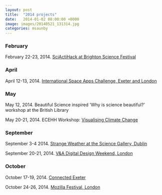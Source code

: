```yaml
---
layout: post
title:  "2014 projects"
date:   2014-01-02 08:00:00 +0000
image: images/20140521_131314.jpg
categories: msaunby
---
```


### February
February 22-23, 2014. [SciActiHack at Brighton Science Festival](http://www.lighthouse.org.uk/programme/sciactihack)

### April
April 12-13, 2014. [International Space Apps Challenge, Exeter and London](https://2014.spaceappschallenge.org/location/exeter/)

### May
May 12, 2014. Beautiful Science inspired 'Why is science beautiful?' workshop at the British Library

May 20-21, 2014. ECEHH Workshop: [Visualising Climate Change](http://www.ecehh.org/events/visualising-climate/)

### September
September 3-4 2014. [Strange Weather at the Science Gallery, Dublin](https://dublin.sciencegallery.com/events/2014/08/strangeweatherhackathon)

September 20-21, 2014. [V&A Digital Design Weekend, London](https://uniform.net/thinking/innovating-with-the-met-office)

### October
October 17-19, 2014. [Connected Exeter](https://exe-coll.ac.uk/digital-design-weekend-in-exeter-to-inspire-the-next-generation/)

October 24-26, 2014. [Mozilla Festival, London](https://www.theguardian.com/info/developer-blog/2014/oct/31/mozfest-2014-creative-chaos-in-the-best-possible-way)
